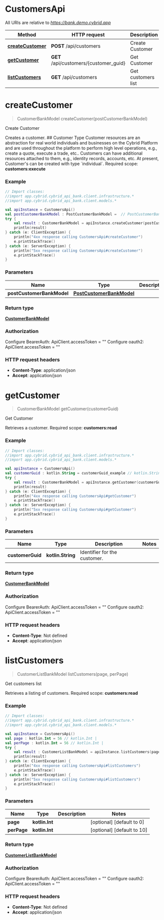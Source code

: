 # CustomersApi

All URIs are relative to *https://bank.demo.cybrid.app*

Method | HTTP request | Description
------------- | ------------- | -------------
[**createCustomer**](CustomersApi.md#createCustomer) | **POST** /api/customers | Create Customer
[**getCustomer**](CustomersApi.md#getCustomer) | **GET** /api/customers/{customer_guid} | Get Customer
[**listCustomers**](CustomersApi.md#listCustomers) | **GET** /api/customers | Get customers list


<a name="createCustomer"></a>
# **createCustomer**
> CustomerBankModel createCustomer(postCustomerBankModel)

Create Customer

Creates a customer.  ## Customer Type  Customer resources are an abstraction for real world individuals and businesses on the Cybrid Platform and are used throughout the platform to perform high level operations, e.g., create a quote, execute a trade, etc..  Customers can have additional resources attached to them, e.g., identity records, accounts, etc.  At present, Customer&#39;s can be created with type &#x60;individual&#x60;.    Required scope: **customers:execute**

### Example
```kotlin
// Import classes:
//import app.cybrid.cybrid_api_bank.client.infrastructure.*
//import app.cybrid.cybrid_api_bank.client.models.*

val apiInstance = CustomersApi()
val postCustomerBankModel : PostCustomerBankModel =  // PostCustomerBankModel | 
try {
    val result : CustomerBankModel = apiInstance.createCustomer(postCustomerBankModel)
    println(result)
} catch (e: ClientException) {
    println("4xx response calling CustomersApi#createCustomer")
    e.printStackTrace()
} catch (e: ServerException) {
    println("5xx response calling CustomersApi#createCustomer")
    e.printStackTrace()
}
```

### Parameters

Name | Type | Description  | Notes
------------- | ------------- | ------------- | -------------
 **postCustomerBankModel** | [**PostCustomerBankModel**](PostCustomerBankModel.md)|  |

### Return type

[**CustomerBankModel**](CustomerBankModel.md)

### Authorization


Configure BearerAuth:
    ApiClient.accessToken = ""
Configure oauth2:
    ApiClient.accessToken = ""

### HTTP request headers

 - **Content-Type**: application/json
 - **Accept**: application/json

<a name="getCustomer"></a>
# **getCustomer**
> CustomerBankModel getCustomer(customerGuid)

Get Customer

Retrieves a customer.  Required scope: **customers:read**

### Example
```kotlin
// Import classes:
//import app.cybrid.cybrid_api_bank.client.infrastructure.*
//import app.cybrid.cybrid_api_bank.client.models.*

val apiInstance = CustomersApi()
val customerGuid : kotlin.String = customerGuid_example // kotlin.String | Identifier for the customer.
try {
    val result : CustomerBankModel = apiInstance.getCustomer(customerGuid)
    println(result)
} catch (e: ClientException) {
    println("4xx response calling CustomersApi#getCustomer")
    e.printStackTrace()
} catch (e: ServerException) {
    println("5xx response calling CustomersApi#getCustomer")
    e.printStackTrace()
}
```

### Parameters

Name | Type | Description  | Notes
------------- | ------------- | ------------- | -------------
 **customerGuid** | **kotlin.String**| Identifier for the customer. |

### Return type

[**CustomerBankModel**](CustomerBankModel.md)

### Authorization


Configure BearerAuth:
    ApiClient.accessToken = ""
Configure oauth2:
    ApiClient.accessToken = ""

### HTTP request headers

 - **Content-Type**: Not defined
 - **Accept**: application/json

<a name="listCustomers"></a>
# **listCustomers**
> CustomerListBankModel listCustomers(page, perPage)

Get customers list

Retrieves a listing of customers.  Required scope: **customers:read**

### Example
```kotlin
// Import classes:
//import app.cybrid.cybrid_api_bank.client.infrastructure.*
//import app.cybrid.cybrid_api_bank.client.models.*

val apiInstance = CustomersApi()
val page : kotlin.Int = 56 // kotlin.Int | 
val perPage : kotlin.Int = 56 // kotlin.Int | 
try {
    val result : CustomerListBankModel = apiInstance.listCustomers(page, perPage)
    println(result)
} catch (e: ClientException) {
    println("4xx response calling CustomersApi#listCustomers")
    e.printStackTrace()
} catch (e: ServerException) {
    println("5xx response calling CustomersApi#listCustomers")
    e.printStackTrace()
}
```

### Parameters

Name | Type | Description  | Notes
------------- | ------------- | ------------- | -------------
 **page** | **kotlin.Int**|  | [optional] [default to 0]
 **perPage** | **kotlin.Int**|  | [optional] [default to 10]

### Return type

[**CustomerListBankModel**](CustomerListBankModel.md)

### Authorization


Configure BearerAuth:
    ApiClient.accessToken = ""
Configure oauth2:
    ApiClient.accessToken = ""

### HTTP request headers

 - **Content-Type**: Not defined
 - **Accept**: application/json

